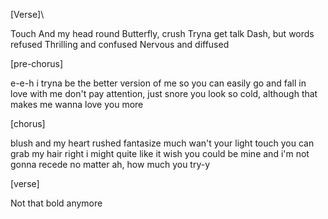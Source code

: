 [Verse]\

Touch
And my head round
Butterfly, crush
Tryna get talk
Dash, but words refused
Thrilling and confused
Nervous and diffused

[pre-chorus]

e-e-h 
i tryna be the better version of me
so you can easily go and fall in love with me
don't pay attention, just snore
you look so cold, although that makes me wanna love you more


[chorus]

blush
and my heart rushed
fantasize much
wan't your light touch
you can grab my hair right
i might quite like it
wish you could be mine
and i'm not gonna recede
no matter ah, how much you try-y

[verse]







Not that bold anymore